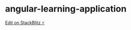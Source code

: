 # angular-learning-application

[Edit on StackBlitz ⚡️](https://stackblitz.com/edit/angular-learning-application)